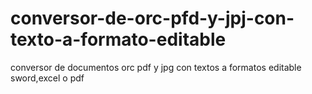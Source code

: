 # conversor-de-orc-pfd-y-jpj-con-texto-a-formato-editable
conversor de documentos orc pdf y jpg con textos a formatos editable sword,excel o pdf
